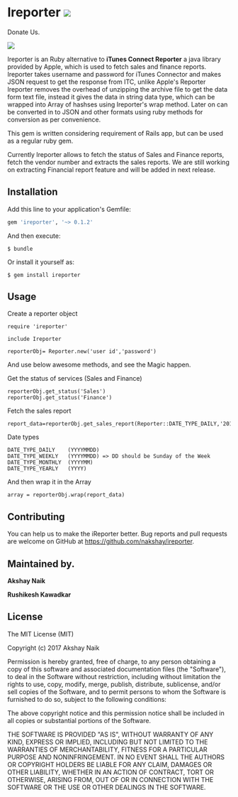# Ireporter ![](http://ruby-gem-downloads-badge.herokuapp.com/ireporter?type=total)

Donate Us.

<div class="pm-button"><a href="https://www.payumoney.com/paybypayumoney/#/310753"><img src="https://www.payumoney.com//media/images/payby_payumoney/buttons/111.png" /></a></div>

Ireporter is an Ruby alternative to  **iTunes Connect Reporter** a java library provided by Apple, which is used to fetch sales and finance reports.
Ireporter takes username and password for iTunes Connector and makes JSON request to get the response from ITC, unlike Apple's Reporter Ireporter removes the overhead of unzipping the archive file to get the data form text file, instead it gives the data in string data type, which can be wrapped into Array of hashses using Ireporter's wrap method. Later on can be converted in to JSON and other formats using ruby methods for conversion as per convenience.

This gem is written considering requirement of Rails app, but can be used as a regular ruby gem.


Currently Ireporter allows to fetch the status of Sales and Finance reports, fetch the vendor number and extracts the sales reports.
We are still working on extracting Financial report feature and will be added in next release.



## Installation

Add this line to your application's Gemfile:

```ruby
gem 'ireporter', '~> 0.1.2'
```

And then execute:

    $ bundle

Or install it yourself as:

    $ gem install ireporter

## Usage

Create a reporter object

```
require 'ireporter'

include Ireporter 

reporterObj= Reporter.new('user id','password')

```

And use below awesome methods, and see the Magic happen.

Get the status of services (Sales and Finance) 

```
reporterObj.get_status('Sales')
reporterObj.get_status('Finance')

```

Fetch the sales report

```
report_data=reporterObj.get_sales_report(Reporter::DATE_TYPE_DAILY,'20160818')
```

Date types 

```
DATE_TYPE_DAILY    (YYYYMMDD)
DATE_TYPE_WEEKLY   (YYYYMMDD) => DD should be Sunday of the Week
DATE_TYPE_MONTHLY  (YYYYMM)
DATE_TYPE_YEARLY   (YYYY)

```

And then wrap it in the Array

```
array = reporterObj.wrap(report_data)
```

## Contributing

You can help us to make the iReporter better.
Bug reports and pull requests are welcome on GitHub at https://github.com/nakshay/ireporter. 


## Maintained by. 

**Akshay Naik**

**Rushikesh Kawadkar**


## License

The MIT License (MIT)

Copyright (c) 2017 Akshay Naik

Permission is hereby granted, free of charge, to any person obtaining a copy
of this software and associated documentation files (the "Software"), to deal
in the Software without restriction, including without limitation the rights
to use, copy, modify, merge, publish, distribute, sublicense, and/or sell
copies of the Software, and to permit persons to whom the Software is
furnished to do so, subject to the following conditions:

The above copyright notice and this permission notice shall be included in
all copies or substantial portions of the Software.

THE SOFTWARE IS PROVIDED "AS IS", WITHOUT WARRANTY OF ANY KIND, EXPRESS OR
IMPLIED, INCLUDING BUT NOT LIMITED TO THE WARRANTIES OF MERCHANTABILITY,
FITNESS FOR A PARTICULAR PURPOSE AND NONINFRINGEMENT. IN NO EVENT SHALL THE
AUTHORS OR COPYRIGHT HOLDERS BE LIABLE FOR ANY CLAIM, DAMAGES OR OTHER
LIABILITY, WHETHER IN AN ACTION OF CONTRACT, TORT OR OTHERWISE, ARISING FROM,
OUT OF OR IN CONNECTION WITH THE SOFTWARE OR THE USE OR OTHER DEALINGS IN
THE SOFTWARE.

